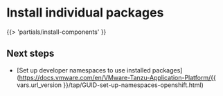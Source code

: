 # Install individual packages

<!-- The below partial is in the docs-tap/partials directory -->

{{> 'partials/install-components' }}

## <a id='next-steps'></a>Next steps

- [Set up developer namespaces to use installed packages](https://docs.vmware.com/en/VMware-Tanzu-Application-Platform/{{ vars.url_version }}/tap/GUID-set-up-namespaces-openshift.html)
